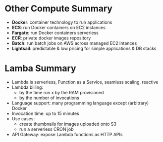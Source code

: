 # Other Compute Summary

- **Docker**: container technology to run applications
- **ECS**: run Docker containers on EC2 instances
- **Fargate**: run Docker containers serverless
- **ECR**: private docker images repository
- **Batch**: run batch jobs on AWS across managed EC2 intances
- **Lightsail**: predictable & low pricing for simple applications & DB stacks

# Lamba Summary

- Lambda is serverless, Function as a Service, seamless scaling, reactive
- Lambda billing:
    - by the time run x by the RAM provisioned
    - by the number of invocations
- Language support: many programming language except (arbitrary) Docker
- Invocation time: up to 15 minutes
- Use cases:
    - create thumbnails for images uploaded onto S3
    - run a serverless CRON job
- API Gateway: expose Lambda functions as HTTP APIs
